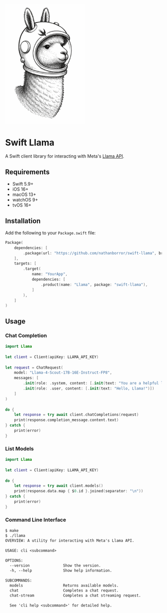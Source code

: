 <img src="Echo.png" width="256">

# Swift Llama

A Swift client library for interacting with Meta's [Llama API](https://llama.developer.meta.com).

## Requirements

- Swift 5.9+
- iOS 16+
- macOS 13+
- watchOS 9+
- tvOS 16+

## Installation

Add the following to your `Package.swift` file:

```swift
Package(
    dependencies: [
        .package(url: "https://github.com/nathanborror/swift-llama", branch: "main"),
    ],
    targets: [
        .target(
            name: "YourApp",
            dependencies: [
                .product(name: "Llama", package: "swift-llama"),
            ]
        ),
    ]
)
```

## Usage

### Chat Completion

```swift
import Llama

let client = Client(apiKey: LLAMA_API_KEY)

let request = ChatRequest(
    model: "Llama-4-Scout-17B-16E-Instruct-FP8",
    messages: [
        .init(role: .system, content: [.init(text: "You are a helpful llama.")]),
        .init(role: .user, content: [.init(text: "Hello, Llama!")])
    ]
)

do {
    let response = try await client.chatCompletions(request)
    print(response.completion_message.content.text)
} catch {
    print(error)
}
```

### List Models

```swift
import Llama

let client = Client(apiKey: LLAMA_API_KEY)

do {
    let response = try await client.models()
    print(response.data.map { $0.id }.joined(separator: "\n"))
} catch {
    print(error)
}
```

### Command Line Interface

    $ make
    $ ./llama
    OVERVIEW: A utility for interacting with Meta's Llama API.

    USAGE: cli <subcommand>

    OPTIONS:
      --version               Show the version.
      -h, --help              Show help information.

    SUBCOMMANDS:
      models                  Returns available models.
      chat                    Completes a chat request.
      chat-stream             Completes a chat streaming request.

      See 'cli help <subcommand>' for detailed help.
